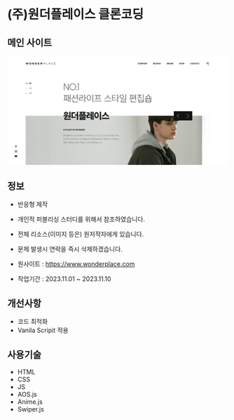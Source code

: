 # (주)원더플레이스 클론코딩

 ## 메인 사이트
<a href="https://wonderplace-jsqc0kai7-devstrcats-projects.vercel.app/" target="_blank">![이미지](images/mainsite.png)
</a>


## 정보

- 반응형 제작 

- 개인적 퍼블리싱 스터디를 위해서 참조하였습니다.
- 전체 리소스(이미지 등은) 원저작자에게 있습니다.
- 문제 발생시 연락을 즉시 삭제하겠습니다.
- 원사이트 : https://www.wonderplace.com
- 작업기간 : 2023.11.01 ~ 2023.11.10

## 개선사항

- 코드 최적화
- Vanila Scripit 적용

## 사용기술

- HTML
- CSS
- JS
- AOS.js
- Anime.js
- Swiper.js